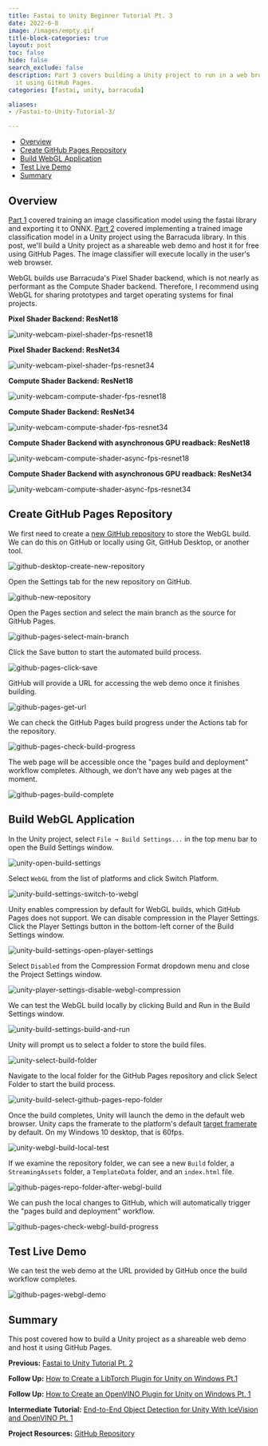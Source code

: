 ```yaml
---
title: Fastai to Unity Beginner Tutorial Pt. 3
date: 2022-6-8
image: /images/empty.gif
title-block-categories: true
layout: post
toc: false
hide: false
search_exclude: false
description: Part 3 covers building a Unity project to run in a web browser and hosting
  it using GitHub Pages.
categories: [fastai, unity, barracuda]

aliases:
- /Fastai-to-Unity-Tutorial-3/

---
```


* [Overview](#overview)
* [Create GitHub Pages Repository](#create-github-pages-repository)
* [Build WebGL Application](#build-webgl-application)
* [Test Live Demo](#test-live-demo)
* [Summary](#summary)





## Overview

[Part 1](../part-1) covered training an image classification model using the fastai library and exporting it to ONNX. [Part 2](../part-2/) covered implementing a trained image classification model in a Unity project using the Barracuda library. In this post, we'll build a Unity project as a shareable web demo and host it for free using GitHub Pages. The image classifier will execute locally in the user's web browser. 

WebGL builds use Barracuda's Pixel Shader backend, which is not nearly as performant as the Compute Shader backend. Therefore, I recommend using WebGL for sharing prototypes and target operating systems for final projects.

**Pixel Shader Backend: ResNet18**

![unity-webcam-pixel-shader-fps-resnet18](./images/unity-webcam-pixel-shader-fps-resnet18.png)

**Pixel Shader Backend: ResNet34**

![unity-webcam-pixel-shader-fps-resnet34](./images/unity-webcam-pixel-shader-fps-resnet34.png)



**Compute Shader Backend: ResNet18**

![unity-webcam-compute-shader-fps-resnet18](./images/unity-webcam-compute-shader-fps-resnet18.png)

**Compute Shader Backend: ResNet34**

![unity-webcam-compute-shader-fps-resnet34](./images/unity-webcam-compute-shader-fps-resnet34.png)



**Compute Shader Backend with asynchronous GPU readback: ResNet18**

![unity-webcam-compute-shader-async-fps-resnet18](./images/unity-webcam-compute-shader-async-fps-resnet18.png)

**Compute Shader Backend with asynchronous GPU readback: ResNet34**

![unity-webcam-compute-shader-async-fps-resnet34](./images/unity-webcam-compute-shader-async-fps-resnet34.png)








## Create GitHub Pages Repository

We first need to create a [new GitHub repository](https://github.com/new) to store the WebGL build. We can do this on GitHub or locally using Git, GitHub Desktop, or another tool. 



![github-desktop-create-new-repository](./images/github-desktop-create-new-repository.png)



Open the Settings tab for the new repository on GitHub.



![github-new-repository](./images/github-new-repository.png)



Open the Pages section and select the main branch as the source for GitHub Pages.



![github-pages-select-main-branch](./images/github-pages-select-main-branch.png)



Click the Save button to start the automated build process.



![github-pages-click-save](./images/github-pages-click-save.png)



GitHub will provide a URL for accessing the web demo once it finishes building.



![github-pages-get-url](./images/github-pages-get-url.png)



We can check the GitHub Pages build progress under the Actions tab for the repository.



![github-pages-check-build-progress](./images/github-pages-check-build-progress.png)



The web page will be accessible once the "pages build and deployment" workflow completes. Although, we don't have any web pages at the moment.



![github-pages-build-complete](./images/github-pages-build-complete.png)







## Build WebGL Application

In the Unity project, select `File → Build Settings...` in the top menu bar to open the Build Settings window.

![unity-open-build-settings](./images/unity-open-build-settings.png)



Select `WebGL` from the list of platforms and click Switch Platform.



![unity-build-settings-switch-to-webgl](./images/unity-build-settings-switch-to-webgl.png)



Unity enables compression by default for WebGL builds, which GitHub Pages does not support. We can disable compression in the Player Settings. Click the Player Settings button in the bottom-left corner of the Build Settings window.



![unity-build-settings-open-player-settings](./images/unity-build-settings-open-player-settings.png)



Select `Disabled` from the Compression Format dropdown menu and close the Project Settings window.



![unity-player-settings-disable-webgl-compression](./images/unity-player-settings-disable-webgl-compression.png)



We can test the WebGL build locally by clicking Build and Run in the Build Settings window.



![unity-build-settings-build-and-run](./images/unity-build-settings-build-and-run.png)



Unity will prompt us to select a folder to store the build files.



![unity-select-build-folder](./images/unity-select-build-folder.png)



Navigate to the local folder for the GitHub Pages repository and click Select Folder to start the build process.



![unity-build-select-github-pages-repo-folder](./images/unity-build-select-github-pages-repo-folder.png)



Once the build completes, Unity will launch the demo in the default web browser. Unity caps the framerate to the platform's default [target framerate](https://docs.unity3d.com/ScriptReference/Application-targetFrameRate.html) by default. On my Windows 10 desktop, that is 60fps.



![unity-webgl-build-local-test](./images/unity-webgl-build-local-test.png)



If we examine the repository folder, we can see a new `Build` folder, a `StreamingAssets` folder, a `TemplateData` folder, and an `index.html` file.



![github-pages-repo-folder-after-webgl-build](./images/github-pages-repo-folder-after-webgl-build.png)



We can push the local changes to GitHub, which will automatically trigger the "pages build and deployment" workflow.



![github-pages-check-webgl-build-progress](./images/github-pages-check-webgl-build-progress.png)







## Test Live Demo

We can test the web demo at the URL provided by GitHub once the build workflow completes.

![github-pages-webgl-demo](./images/github-pages-webgl-demo.png)








## Summary

This post covered how to build a Unity project as a shareable web demo and host it using GitHub Pages.





**Previous:** [Fastai to Unity Tutorial Pt. 2](../part-2)

**Follow Up:** [How to Create a LibTorch Plugin for Unity on Windows Pt.1](../../fastai-libtorch-unity-tutorial/part-1)

**Follow Up:** [How to Create an OpenVINO Plugin for Unity on Windows Pt. 1](../../fastai-openvino-unity-tutorial/part-1)

**Intermediate Tutorial:** [End-to-End Object Detection for Unity With IceVision and OpenVINO Pt. 1](../../icevision-openvino-unity-tutorial/part-1)



**Project Resources:** [GitHub Repository](https://github.com/cj-mills/fastai-to-unity-tutorial)







<!-- Cloudflare Web Analytics --><script defer src='https://static.cloudflareinsights.com/beacon.min.js' data-cf-beacon='{"token": "56b8d2f624604c4891327b3c0d9f6703"}'></script><!-- End Cloudflare Web Analytics -->